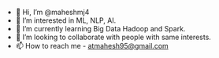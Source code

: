 - 👋 Hi, I’m @maheshmj4
- 👀 I’m interested in ML, NLP, AI.
- 🌱 I’m currently learning Big Data Hadoop and Spark.
- 💞️ I’m looking to collaborate with people with same interests.
- 📫 How to reach me - atmahesh95@gmail.com

<!---
maheshmj4/maheshmj4 is a ✨ special ✨ repository because its `README.md` (this file) appears on your GitHub profile.
You can click the Preview link to take a look at your changes.
--->
